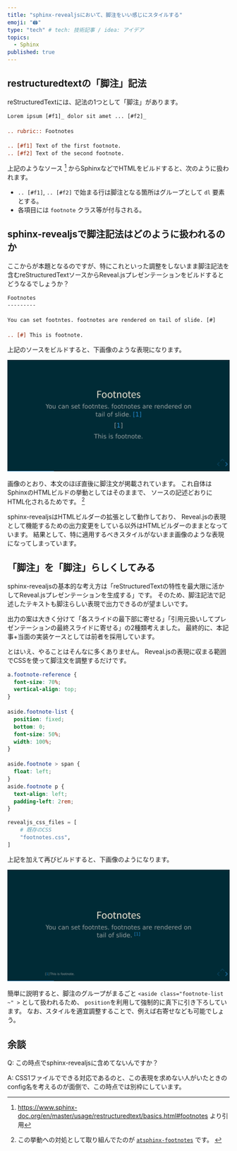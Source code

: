 ```yaml
---
title: "sphinx-revealjsにおいて、脚注をいい感じにスタイルする"
emoji: "🖨"
type: "tech" # tech: 技術記事 / idea: アイデア
topics:
  - Sphinx
published: true
---
```


## restructuredtextの「脚注」記法

reStructuredTextには、記法の1つとして「脚注」があります。

```rst
Lorem ipsum [#f1]_ dolor sit amet ... [#f2]_

.. rubric:: Footnotes

.. [#f1] Text of the first footnote.
.. [#f2] Text of the second footnote.
```

上記のようなソース [^1] からSphinxなどでHTMLをビルドすると、次のように扱われます。

* `.. [#f1]`, `.. [#f2]` で始まる行は脚注となる箇所はグループとして `dl` 要素とする。
* 各項目には `footnote` クラス等が付与される。

[^1]: https://www.sphinx-doc.org/en/master/usage/restructuredtext/basics.html#footnotes より引用

## sphinx-revealjsで脚注記法はどのように扱われるのか

ここからが本題となるのですが、特にこれといった調整をしないまま脚注記法を含むreStructuredTextソースからReveal.jsプレゼンテーションをビルドするとどうなるでしょうか？

```rst
Footnotes
---------

You can set footntes. footnotes are rendered on tail of slide. [#]

.. [#] This is footnote.
```

上記のソースをビルドすると、下画像のような表現になります。

![](/images/sphinx-revealjs-footnotes/default-style.png)

画像のとおり、本文のほぼ直後に脚注文が掲載されています。
これ自体はSphinxのHTMLビルドの挙動としてはそのままで、
ソースの記述どおりにHTML化されるためです。 [^2]

[^2]: この挙動への対処として取り組んでたのが [`atsphinx-footnotes`](https://pypi.org/project/atsphinx-footnotes/) です。 [^3]
[^3]: Zennの記事は [こっち](https://zenn.dev/attakei/articles/sphinx-extension-footnotes)。

sphinx-revealjsはHTMLビルダーの拡張として動作しており、
Reveal.jsの表現として機能するための出力変更をしている以外はHTMLビルダーのままとなっています。
結果として、特に適用するべきスタイルがないまま画像のような表現になってしまっています。

## 「脚注」を「脚注」らしくしてみる

sphinx-revealjsの基本的な考え方は「reStructuredTextの特性を最大限に活かしてReveal.jsプレゼンテーションを生成する」です。
そのため、脚注記法で記述したテキストも脚注らしい表現で出力できるのが望ましいです。

出力の案は大きく分けて「各スライドの最下部に寄せる」「引用元扱いしてプレゼンテーションの最終スライドに寄せる」の2種類考えました。
最終的に、本記事+当面の実装ケースとしては前者を採用しています。

とはいえ、やることはそんなに多くありません。
Reveal.jsの表現に収まる範囲でCSSを使って脚注文を調整するだけです。

```css:_static/footnotes.css
a.footnote-reference {
  font-size: 70%;
  vertical-align: top;
}

aside.footnote-list {
  position: fixed;
  bottom: 0;
  font-size: 50%;
  width: 100%;
}

aside.footnote > span {
  float: left;
}
aside.footnote p {
  text-align: left;
  padding-left: 2rem;
}
```

```python:conf.py
revealjs_css_files = [
    # 既存のCSS
    "footnotes.css",
]
```

上記を加えて再びビルドすると、下画像のようになります。

![](/images/sphinx-revealjs-footnotes/custom-style.png)

簡単に説明すると、脚注のグループがまるごと `<aside class="footnote-list ~" >` として扱われるため、
`position`を利用して強制的に真下に引き下ろしています。
なお、スタイルを適宜調整することで、例えば右寄せなども可能でしょう。

## 余談

Q: この時点でsphinx-revealjsに含めてないんですか？

A: CSS1ファイルでできる対応であるのと、この表現を求めない人がいたときのconfig名を考えるのが面倒で、この時点では別枠にしています。
